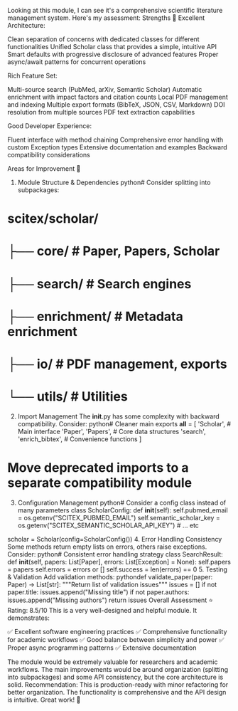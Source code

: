 <!-- ---
!-- Timestamp: 2025-07-23 16:26:25
!-- Author: ywatanabe
!-- File: /home/ywatanabe/proj/scitex_repo/src/scitex/scholar/docs/from_another_agent.md
!-- --- -->

Looking at this module, I can see it's a comprehensive scientific literature management system. Here's my assessment:
Strengths 🎯
Excellent Architecture:

Clean separation of concerns with dedicated classes for different functionalities
Unified Scholar class that provides a simple, intuitive API
Smart defaults with progressive disclosure of advanced features
Proper async/await patterns for concurrent operations

Rich Feature Set:

Multi-source search (PubMed, arXiv, Semantic Scholar)
Automatic enrichment with impact factors and citation counts
Local PDF management and indexing
Multiple export formats (BibTeX, JSON, CSV, Markdown)
DOI resolution from multiple sources
PDF text extraction capabilities

Good Developer Experience:

Fluent interface with method chaining
Comprehensive error handling with custom Exception types
Extensive documentation and examples
Backward compatibility considerations

Areas for Improvement 🔧
1. Module Structure & Dependencies
python# Consider splitting into subpackages:
# scitex/scholar/
#   ├── core/          # Paper, Papers, Scholar
#   ├── search/        # Search engines
#   ├── enrichment/    # Metadata enrichment
#   ├── io/           # PDF management, exports
#   └── utils/        # Utilities
2. Import Management
The __init__.py has some complexity with backward compatibility. Consider:
python# Cleaner main exports
__all__ = [
    'Scholar',          # Main interface
    'Paper', 'Papers', # Core data structures
    'search', 'enrich_bibtex',  # Convenience functions
]

# Move deprecated imports to a separate compatibility module
3. Configuration Management
python# Consider a config class instead of many parameters
class ScholarConfig:
    def __init__(self):
        self.pubmed_email = os.getenv("SCITEX_PUBMED_EMAIL")
        self.semantic_scholar_key = os.getenv("SCITEX_SEMANTIC_SCHOLAR_API_KEY")
        # ... etc

scholar = Scholar(config=ScholarConfig())
4. Error Handling Consistency
Some methods return empty lists on errors, others raise exceptions. Consider:
python# Consistent error handling strategy
class SearchResult:
    def __init__(self, papers: List[Paper], errors: List[Exception] = None):
        self.papers = papers
        self.errors = errors or []
        self.success = len(errors) == 0
5. Testing & Validation
Add validation methods:
pythondef validate_paper(paper: Paper) -> List[str]:
    """Return list of validation issues"""
    issues = []
    if not paper.title:
        issues.append("Missing title")
    if not paper.authors:
        issues.append("Missing authors")
    return issues
Overall Assessment ⭐
Rating: 8.5/10
This is a very well-designed and helpful module. It demonstrates:

✅ Excellent software engineering practices
✅ Comprehensive functionality for academic workflows
✅ Good balance between simplicity and power
✅ Proper async programming patterns
✅ Extensive documentation

The module would be extremely valuable for researchers and academic workflows. The main improvements would be around organization (splitting into subpackages) and some API consistency, but the core architecture is solid.
Recommendation: This is production-ready with minor refactoring for better organization. The functionality is comprehensive and the API design is intuitive. Great work! 🚀

<!-- EOF -->